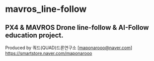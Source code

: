 # mavros_line-follow
## PX4 & MAVROS Drone line-follow & AI-Follow education project.



Produced by 쿼드(QUAD)드론연구소 [maponarooo@naver.com] https://smartstore.naver.com/maponarooo
